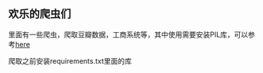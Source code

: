 ## 欢乐的爬虫们

里面有一些爬虫，爬取豆瓣数据，工商系统等，其中使用需要安装PIL库，可以参考[here](https://github.com/MR-workaholic/XMindPro/blob/master/Scrapy.jpg)

爬取之前安装requirements.txt里面的库

